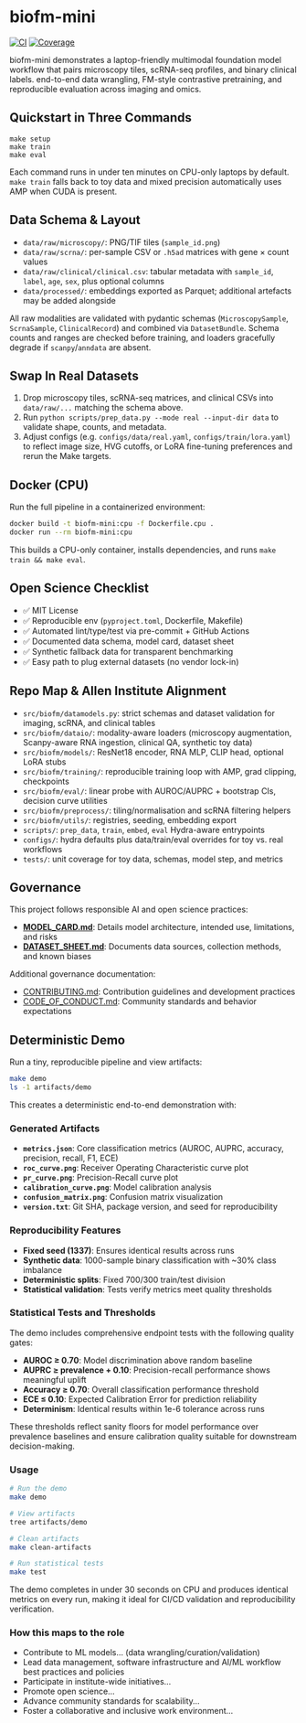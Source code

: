 # biofm-mini

[![CI](https://github.com/altalanta/biofm-mini/actions/workflows/ci.yml/badge.svg)](https://github.com/altalanta/biofm-mini/actions/workflows/ci.yml)
[![Coverage](https://img.shields.io/badge/coverage-≥80%25-brightgreen.svg)](https://github.com/altalanta/biofm-mini)

biofm-mini demonstrates a laptop-friendly multimodal foundation model workflow that pairs microscopy tiles, scRNA-seq profiles, and binary clinical labels. end-to-end data wrangling, FM-style contrastive pretraining, and reproducible evaluation across imaging and omics.

## Quickstart in Three Commands
```
make setup
make train
make eval
```
Each command runs in under ten minutes on CPU-only laptops by default. `make train` falls back to toy data and mixed precision automatically uses AMP when CUDA is present.

## Data Schema & Layout
- `data/raw/microscopy/`: PNG/TIF tiles (`sample_id.png`)
- `data/raw/scrna/`: per-sample CSV or `.h5ad` matrices with gene × count values
- `data/raw/clinical/clinical.csv`: tabular metadata with `sample_id`, `label`, `age`, `sex`, plus optional columns
- `data/processed/`: embeddings exported as Parquet; additional artefacts may be added alongside

All raw modalities are validated with pydantic schemas (`MicroscopySample`, `ScrnaSample`, `ClinicalRecord`) and combined via `DatasetBundle`. Schema counts and ranges are checked before training, and loaders gracefully degrade if `scanpy`/`anndata` are absent.

## Swap In Real Datasets
1. Drop microscopy tiles, scRNA-seq matrices, and clinical CSVs into `data/raw/...` matching the schema above.
2. Run `python scripts/prep_data.py --mode real --input-dir data` to validate shape, counts, and metadata.
3. Adjust configs (e.g. `configs/data/real.yaml`, `configs/train/lora.yaml`) to reflect image size, HVG cutoffs, or LoRA fine-tuning preferences and rerun the Make targets.

## Docker (CPU)

Run the full pipeline in a containerized environment:

```bash
docker build -t biofm-mini:cpu -f Dockerfile.cpu .
docker run --rm biofm-mini:cpu
```

This builds a CPU-only container, installs dependencies, and runs `make train && make eval`.

## Open Science Checklist
- ✅ MIT License
- ✅ Reproducible env (`pyproject.toml`, Dockerfile, Makefile)
- ✅ Automated lint/type/test via pre-commit + GitHub Actions
- ✅ Documented data schema, model card, dataset sheet
- ✅ Synthetic fallback data for transparent benchmarking
- ✅ Easy path to plug external datasets (no vendor lock-in)

## Repo Map & Allen Institute Alignment
- `src/biofm/datamodels.py`: strict schemas and dataset validation for imaging, scRNA, and clinical tables
- `src/biofm/dataio/`: modality-aware loaders (microscopy augmentation, Scanpy-aware RNA ingestion, clinical QA, synthetic toy data)
- `src/biofm/models/`: ResNet18 encoder, RNA MLP, CLIP head, optional LoRA stubs
- `src/biofm/training/`: reproducible training loop with AMP, grad clipping, checkpoints
- `src/biofm/eval/`: linear probe with AUROC/AUPRC + bootstrap CIs, decision curve utilities
- `src/biofm/preprocess/`: tiling/normalisation and scRNA filtering helpers
- `src/biofm/utils/`: registries, seeding, embedding export
- `scripts/`: `prep_data`, `train`, `embed`, `eval` Hydra-aware entrypoints
- `configs/`: hydra defaults plus data/train/eval overrides for toy vs. real workflows
- `tests/`: unit coverage for toy data, schemas, model step, and metrics

## Governance

This project follows responsible AI and open science practices:

- **[MODEL_CARD.md](MODEL_CARD.md)**: Details model architecture, intended use, limitations, and risks
- **[DATASET_SHEET.md](DATASET_SHEET.md)**: Documents data sources, collection methods, and known biases

Additional governance documentation:
- [CONTRIBUTING.md](CONTRIBUTING.md): Contribution guidelines and development practices  
- [CODE_OF_CONDUCT.md](CODE_OF_CONDUCT.md): Community standards and behavior expectations

## Deterministic Demo

Run a tiny, reproducible pipeline and view artifacts:

```bash
make demo
ls -1 artifacts/demo
```

This creates a deterministic end-to-end demonstration with:

### Generated Artifacts
- **`metrics.json`**: Core classification metrics (AUROC, AUPRC, accuracy, precision, recall, F1, ECE)
- **`roc_curve.png`**: Receiver Operating Characteristic curve plot
- **`pr_curve.png`**: Precision-Recall curve plot  
- **`calibration_curve.png`**: Model calibration analysis
- **`confusion_matrix.png`**: Confusion matrix visualization
- **`version.txt`**: Git SHA, package version, and seed for reproducibility

### Reproducibility Features
- **Fixed seed (1337)**: Ensures identical results across runs
- **Synthetic data**: 1000-sample binary classification with ~30% class imbalance
- **Deterministic splits**: Fixed 700/300 train/test division
- **Statistical validation**: Tests verify metrics meet quality thresholds

### Statistical Tests and Thresholds
The demo includes comprehensive endpoint tests with the following quality gates:

- **AUROC ≥ 0.70**: Model discrimination above random baseline
- **AUPRC ≥ prevalence + 0.10**: Precision-recall performance shows meaningful uplift  
- **Accuracy ≥ 0.70**: Overall classification performance threshold
- **ECE ≤ 0.10**: Expected Calibration Error for prediction reliability
- **Determinism**: Identical results within 1e-6 tolerance across runs

These thresholds reflect sanity floors for model performance over prevalence baselines and ensure calibration quality suitable for downstream decision-making.

### Usage
```bash
# Run the demo
make demo

# View artifacts
tree artifacts/demo

# Clean artifacts  
make clean-artifacts

# Run statistical tests
make test
```

The demo completes in under 30 seconds on CPU and produces identical metrics on every run, making it ideal for CI/CD validation and reproducibility verification.

### How this maps to the role
- Contribute to ML models… (data wrangling/curation/validation)
- Lead data management, software infrastructure and AI/ML workflow best practices and policies
- Participate in institute-wide initiatives…
- Promote open science…
- Advance community standards for scalability…
- Foster a collaborative and inclusive work environment…
